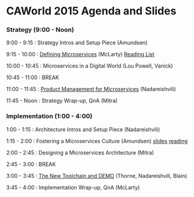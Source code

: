 # CAWorld 2015 Agenda and Slides

### Strategy (9:00 - Noon)

9:00  - 9:15 : Strategy Intros and Setup Piece (Amundsen)

9:15  - 10:00 : [Defining Microservices](https://drive.google.com/file/d/0B-463AriRRZ6S2d0c0ZiZU55OW8/view?pli=1) (McLarty) [Reading List](MMReadingList.md)

10:00 - 10:45  : Microservices in a Digital World (Lou Powell, Vanick)

10:45 - 11:00 : BREAK

11:00 - 11:45 : [Product Management for Microservices](https://www.dropbox.com/s/n9hhwq11q50za02/Irakli-Api-product-management.pdf?dl=0) (Nadareishvili) 

11:45 - Noon : Strategy Wrap-up, QnA (Mitra)

### Implementation (1:00 - 4:00)

1:00 - 1:15 : Architecture Intros and Setup Piece (Nadareishvili)

1:15 - 2:00 : Fostering a Microservices Culture (Amundsen) [slides](https://dl.dropboxusercontent.com/u/3551384/Fostering-A-Microservice-Culture.pdf) [reading](http://mamund.site44.com/talks/2015-10-velocity-teams/#_references)

2:00 - 2:45 : Designing a Microservices Architecture (Mitra)

2:45 - 3:00 : BREAK

3:00 - 3:45 : [The New Toolchain and DEMO](https://www.dropbox.com/s/gx0t75iddk4tffx/CAW_MSA_New_Tool_Chain_v2015-irakli-jay.pdf?dl=0) (Thorne, Nadareishvili, Blain)

3:45 - 4:00 : Implementation Wrap-up, QnA (McLarty)
